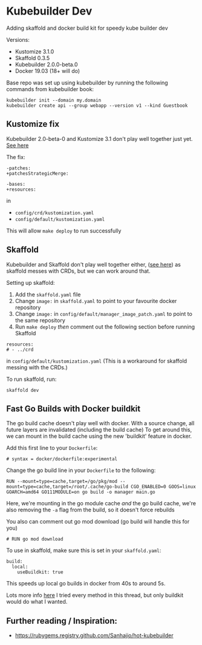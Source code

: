 # Kubebuilder Dev
Adding skaffold and docker build kit for speedy kube builder dev

Versions:
- Kustomize 3.1.0
- Skaffold 0.3.5
- Kubebuilder 2.0.0-beta.0
- Docker 19.03 (18+ will do)

Base repo was set up using kubebuilder by running the following commands from kubebuilder book:

```
kubebuilder init --domain my.domain
kubebuilder create api --group webapp --version v1 --kind Guestbook
```

## Kustomize fix
Kubebuilder 2.0-beta-0 and Kustomize 3.1 don't play well together just yet. [See here](https://github.com/kubernetes-sigs/kustomize/issues/1429)

The fix:
```
-patches:
+patchesStrategicMerge:

-bases:
+resources:
```

in
- `config/crd/kustomization.yaml`
- `config/default/kustomization.yaml`

This will allow `make deploy` to run successfully

## Skaffold
Kubebuilder and Skaffold don't play well together either, ([see here](https://github.com/GoogleContainerTools/skaffold/issues/1737)) as skaffold messes with CRDs, but we can work around that.

Setting up skaffold:
1.  Add the `skaffold.yaml` file
2.  Change `image:` in `skaffold.yaml` to point to your favourite docker repository
3. Change `image:` in `config/default/manager_image_patch.yaml` to point to the same repository
4. Run `make deploy` _then_ comment out the following section before running Skaffold
```
resources:
# - ../crd
```
in `config/default/kustomization.yaml` (This is a workaround for skaffold messing with the CRDs.)

To run skaffold, run:
```
skaffold dev
```

## Fast Go Builds with Docker buildkit
The go build cache doesn't play well with docker. With a source change, all future layers are invalidated (including the build cache)
To get around this, we can mount in the build cache using the new 'buildkit' feature in docker.

Add this first line to your `Dockerfile`:
```
# syntax = docker/dockerfile:experimental
```
Change the go build line in your `Dockerfile` to the following:
```
RUN --mount=type=cache,target=/go/pkg/mod --mount=type=cache,target=/root/.cache/go-build CGO_ENABLED=0 GOOS=linux GOARCH=amd64 GO111MODULE=on go build -o manager main.go
```
Here, we're mounting in the go module cache _and_ the go build cache, we're also removing the `-a` flag from the build, so it doesn't force rebuilds

You also can comment out go mod download (go build will handle this for you)
```
# RUN go mod download
```

To use in skaffold, make sure this is set in your `skaffold.yaml`:
```
build:
  local:
    useBuildkit: true
```

This speeds up local go builds in docker from 40s to around 5s.

Lots more info [here](https://github.com/golang/go/issues/27719) I tried every method in this thread, but only buildkit would do what I wanted.


## Further reading / Inspiration:
- https://rubygems.registry.github.com/Sanhajio/hot-kubebuilder
